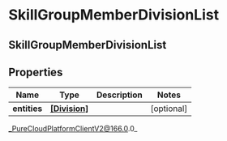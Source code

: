 # SkillGroupMemberDivisionList

## SkillGroupMemberDivisionList

## Properties

|Name | Type | Description | Notes|
|------------ | ------------- | ------------- | -------------|
| **entities** | [**[Division]**]([Division]) |  | [optional] |



_PureCloudPlatformClientV2@166.0.0_
